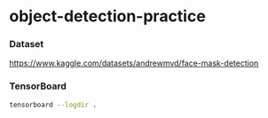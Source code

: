# object-detection-practice

### Dataset

<https://www.kaggle.com/datasets/andrewmvd/face-mask-detection>

### TensorBoard

```bash
tensorboard --logdir .
```
